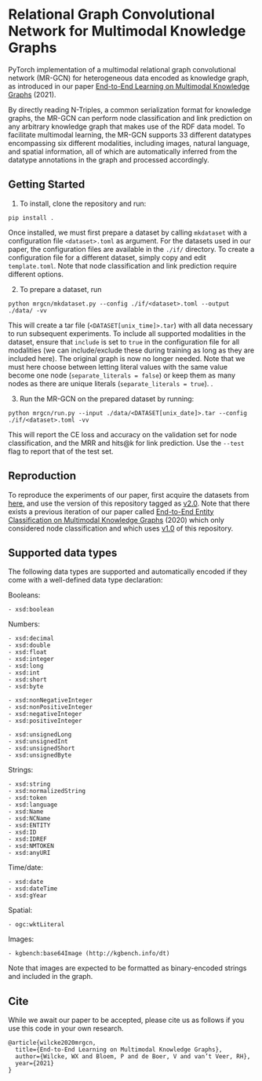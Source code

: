 # Relational Graph Convolutional Network for Multimodal Knowledge Graphs

PyTorch implementation of a multimodal relational graph convolutional network (MR-GCN) for heterogeneous data encoded as knowledge graph, as introduced in our paper [End-to-End Learning on Multimodal Knowledge Graphs](http://www.semantic-web-journal.net/content/end-end-learning-multimodal-knowledge-graphs) (2021).

By directly reading N-Triples, a common serialization format for knowledge graphs, the MR-GCN can perform node classification and link prediction on any arbitrary knowledge graph that makes use of the RDF data model. To facilitate multimodal learning, the MR-GCN supports 33 different datatypes encompassing six different modalities, including images, natural language, and spatial information, all of which are automatically inferred from the datatype annotations in the graph and processed accordingly.

## Getting Started

1) To install, clone the repository and run:

```
pip install .
```

Once installed, we must first prepare a dataset by calling `mkdataset` with a configuration file `<dataset>.toml` as argument. For the datasets used in our paper, the configuration files are available in the `./if/` directory. To create a configuration file for a different dataset, simply copy and edit `template.toml`. Note that node classification and link prediction require different options.

2) To prepare a dataset, run

```
python mrgcn/mkdataset.py --config ./if/<dataset>.toml --output ./data/ -vv
```

This will create a tar file (`<DATASET[unix_time]>.tar`) with all data necessary to run subsequent experiments. To include all supported modalities in the dataset, ensure that `include` is set to `true` in the configuration file for all modalities (we can include/exclude these during training as long as they are included here). The original graph is now no longer needed. Note that we must here choose between letting literal values with the same value become one node (`separate_literals = false`) or keep them as many nodes as there are unique literals (`separate_literals = true`). .

3) Run the MR-GCN on the prepared dataset by running:

```
python mrgcn/run.py --input ./data/<DATASET[unix_date]>.tar --config ./if/<dataset>.toml -vv
```

This will report the CE loss and accuracy on the validation set for node classification, and the MRR and hits@k for link prediction. Use the `--test` flag to report that of the test set.

## Reproduction 

To reproduce the experiments of our paper, first acquire the datasets from [here](https://gitlab.com/wxwilcke/mmkg), and use the version of this repository tagged as [v2.0](https://gitlab.com/wxwilcke/mrgcn/-/tags/v2.0). Note that there exists a previous iteration of our paper called [End-to-End Entity Classification on Multimodal Knowledge Graphs](https://arxiv.org/abs/2003.12383) (2020) which only considered node classification and which uses [v1.0](https://gitlab.com/wxwilcke/mrgcn/-/tags/v1.0) of this repository.


## Supported data types

The following data types are supported and automatically encoded if they come with a well-defined data type declaration:

Booleans:

```
- xsd:boolean
```

Numbers:

```
- xsd:decimal
- xsd:double
- xsd:float
- xsd:integer
- xsd:long
- xsd:int
- xsd:short
- xsd:byte

- xsd:nonNegativeInteger
- xsd:nonPositiveInteger
- xsd:negativeInteger
- xsd:positiveInteger

- xsd:unsignedLong
- xsd:unsignedInt
- xsd:unsignedShort
- xsd:unsignedByte
```

Strings:

```
- xsd:string
- xsd:normalizedString
- xsd:token
- xsd:language
- xsd:Name
- xsd:NCName
- xsd:ENTITY
- xsd:ID
- xsd:IDREF
- xsd:NMTOKEN
- xsd:anyURI
```

Time/date:

```
- xsd:date
- xsd:dateTime
- xsd:gYear
```

Spatial:

```
- ogc:wktLiteral
```

Images:

```
- kgbench:base64Image (http://kgbench.info/dt)
```

Note that images are expected to be formatted as binary-encoded strings and included in the graph. 

## Cite 

While we await our paper to be accepted, please cite us as follows if you use this code in your own research. 

```
@article{wilcke2020mrgcn,
  title={End-to-End Learning on Multimodal Knowledge Graphs},
  author={Wilcke, WX and Bloem, P and de Boer, V and van’t Veer, RH},
  year={2021}
}
```
